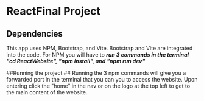 # ReactFinal Project

## Dependencies ##
This app uses NPM, Bootstrap, and Vite. Bootstrap and Vite are integrated into the code. For NPM you will have to ___run 3 commands in the terminal "cd ReactWebsite", "npm install", and "npm run dev"___  

##Running the project ##
Running the 3 npm commands will give you a forwarded port in the terminal that you can you to access the website. Upon entering click the "home" in the nav or on the logo at the top left to get to the main content of the website. 
